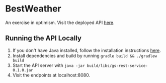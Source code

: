 # BestWeather

An exercise in optimism. Visit the deployed API [here](https://damp-beach-76188.herokuapp.com/weather).

## Running the API Locally

1. If you don't have Java installed, follow the installation instructions [here](https://java.com/en/download/help/download_options.xml).
1. Install dependencies and build by running `gradle build && ./gradlew build`
1. Start the API server with `java -jar build/libs/gs-rest-service-0.1.0.jar`
1. Visit the endpoints at localhost:8080.
